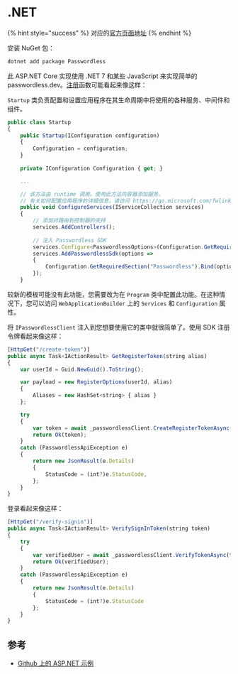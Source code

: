 # .NET

{% hint style="success" %}
对应的[官方页面地址](https://docs.passwordless.dev/guide/backend/dotnet.html)
{% endhint %}

安装 NuGet 包：

```sh
dotnet add package Passwordless
```

此 ASP.NET Core 实现使用 .NET 7 和某些 JavaScript 来实现简单的passwordless.dev。[注册](../api.md#register-token)函数可能看起来像这样：

`Startup` 类负责配置和设置应用程序在其生命周期中将使用的各种服务、中间件和组件。

```javascript
public class Startup
{
    public Startup(IConfiguration configuration)
    {
        Configuration = configuration;
    }
    
    private IConfiguration Configuration { get; }

    ...

    // 该方法由 runtime 调用。使用此方法向容器添加服务。
    // 有关如何配置应用程序的详细信息，请访问 https://go.microsoft.com/fwlink/?LinkID=398940
    public void ConfigureServices(IServiceCollection services)
    {
        // 添加对路由到控制器的支持
        services.AddControllers();
        
        // 注入 Passwordless SDK
        services.Configure<PasswordlessOptions>(Configuration.GetRequiredSection("Passwordless"));
        services.AddPasswordlessSdk(options =>
        {
            Configuration.GetRequiredSection("Passwordless").Bind(options);
        });
    }
```

较新的模板可能没有此功能，您需要改为在 `Program` 类中配置此功能。在这种情况下，您可以访问 `WebApplicationBuilder` 上的 `Services` 和 `Configuration` 属性。

将 `IPasswordlessClient` 注入到您想要使用它的类中就很简单了。使用 SDK 注册令牌看起来像这样：

```javascript
[HttpGet("/create-token")]
public async Task<IActionResult> GetRegisterToken(string alias)
{
    var userId = Guid.NewGuid().ToString();

    var payload = new RegisterOptions(userId, alias)
    {
        Aliases = new HashSet<string> { alias }
    };

    try
    {
        var token = await _passwordlessClient.CreateRegisterTokenAsync(payload);
        return Ok(token);
    }
    catch (PasswordlessApiException e)
    {
        return new JsonResult(e.Details)
        {
            StatusCode = (int?)e.StatusCode,
        };
    }
}
```

登录看起来像这样：

```javascript
[HttpGet("/verify-signin")]
public async Task<IActionResult> VerifySignInToken(string token)
{
    try
    {
        var verifiedUser = await _passwordlessClient.VerifyTokenAsync(token);
        return Ok(verifiedUser);
    }
    catch (PasswordlessApiException e)
    {
        return new JsonResult(e.Details)
        {
            StatusCode = (int?)e.StatusCode
        };
    }
}
```

## 参考 <a href="#references" id="references"></a>

* [Github 上的 ASP.NET 示例](https://github.com/passwordless/passwordless-dotnet-example)
